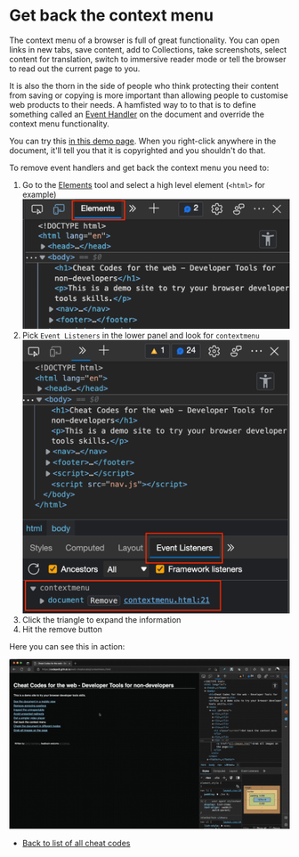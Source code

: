 # Get back the context menu

The context menu of a browser is full of great functionality. You can open links in new tabs, save content, add to Collections, take screenshots, select content for translation, switch to immersive reader mode or tell the browser to read out the current page to you.

It is also the thorn in the side of people who think protecting their content from saving or copying is more important than allowing people to customise web products to their needs. A hamfisted way to to that is to define something called an [Event Handler](https://developer.mozilla.org/docs/Learn/JavaScript/Building_blocks/Events) on the document and override the context menu functionality.

You can try this [in this demo page](https://codepo8.github.io/web-cheatcodes/demos/contextmenu.html). When you right-click anywhere in the document, it'll tell you that it is copyrighted and you shouldn't do that.

To remove event handlers and get back the context menu you need to:

1. Go to the [Elements](https://docs.microsoft.com/en-us/microsoft-edge/devtools-guide-chromium/elements-tool/elements-tool) tool and select a high level element (`<html>` for example)
    ![The Elements tool](screencasts/elements-tool.png)
1. Pick `Event Listeners` in the lower panel and look for `contextmenu`
    ![The Event listeners tool of Elements showing a contextmenu event](screencasts/event-listeners-contextmenu.png)
1. Click the triangle to expand the information
1. Hit the remove button

Here you can see this in action:

![Screencast of removing the contextmenu event listener](screencasts/context-menu.gif)

* [Back to list of all cheat codes](README.md)
